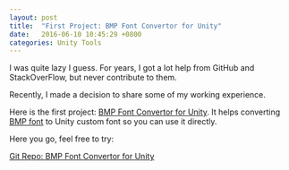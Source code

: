 ```yaml
---
layout: post
title:  "First Project: BMP Font Convertor for Unity"
date:   2016-06-10 10:45:29 +0800
categories: Unity Tools
---
```


I was quite lazy I guess. For years, I got a lot help from GitHub and StackOverFlow, but never contribute to them. 

Recently, I made a decision to share some of my working experience. 

Here is the first project: [BMP Font Convertor for Unity](https://github.com/zhangzhibin/UnityTools/tree/master/BMPFontConvertor). It helps converting [BMP font](http://www.angelcode.com/products/bmfont/) to Unity custom font so you can use it directly.

Here you go, feel free to try:

[Git Repo: BMP Font Convertor for Unity](https://github.com/zhangzhibin/UnityTools/tree/master/BMPFontConvertor)
